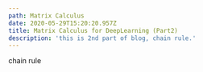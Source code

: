```yaml
---
path: Matrix Calculus
date: 2020-05-29T15:20:20.957Z
title: Matrix Calculus for DeepLearning (Part2)
description: 'this is 2nd part of blog, chain rule.'
---
```

chain rule
